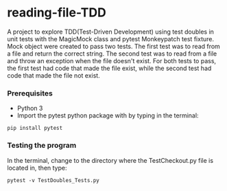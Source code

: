 # reading-file-TDD
A project to explore TDD(Test-Driven Development) using test doubles in unit tests with the MagicMock class and pytest Monkeypatch test fixture. Mock object were created to pass two tests. The first test was to read from a file and return the correct string. The second test was to read from a file and throw an exception when the file doesn't exist. For both tests to pass, the first test had code that made the file exist, while the second test had code that made the file not exist.


### Prerequisites

 * Python 3
 * Import the pytest python package with by typing in the terminal:
 
```
pip install pytest
```

### Testing the program

In the terminal, change to the directory where the TestCheckout.py file is located in, then type:

```
pytest -v TestDoubles_Tests.py
```
